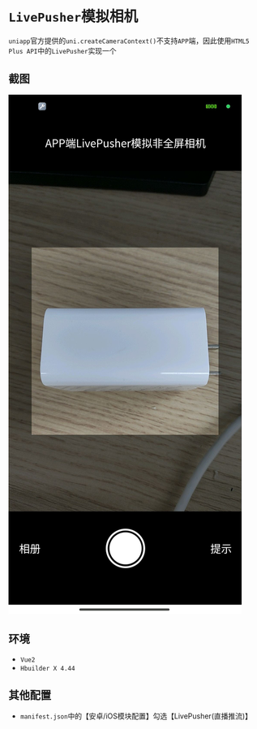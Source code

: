# `LivePusher`模拟相机

`uniapp`官方提供的`uni.createCameraContext()`不支持`APP`端，因此使用`HTML5 Plus API`中的`LivePusher`实现一个

## 截图

![](./static/demo.png)

## 环境

- `Vue2`
- `Hbuilder X 4.44`

## 其他配置

- `manifest.json`中的【安卓/iOS模块配置】勾选【LivePusher(直播推流)】


